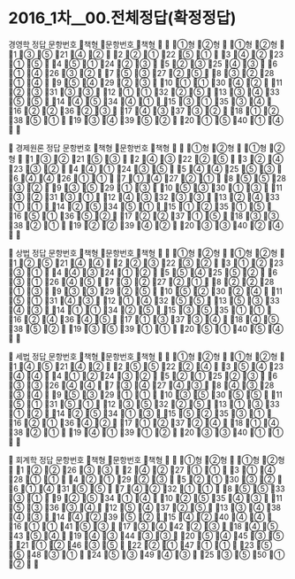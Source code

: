 # 2016_1차__00.전체정답(확정정답)

경영학 정답문항번호책형문항번호책형①형②형①형②형1③⑤21④②2②①22⑤①3④②23①⑤4⑤①24②③5②③25④③6①④26③②7⑤③27②⑤8③②28①④9⑤④29②③10①①30④②11②③31③③12①①32②⑤13③④33⑤⑤14④⑤34④①15③①35③④16②②36②③17④③37③②18①②38⑤①19③④39⑤②20①⑤40①④경제원론 정답문항번호책형문항번호책형①형②형①형②형1③②21⑤③2④③22②⑤3②④23③②4④①24③⑤5④④25⑤③6④④26①①7①④27②①8⑤⑤28③②9③⑤29①③10⑤③30①③11③②31③①12④③32③③13②④33①①14②⑤34⑤①15①②35①⑤16⑤①36⑤②17②②37①⑤18③③38②①19②②39④②20③③40②④ 상법 정답문항번호책형문항번호책형①형②형①형②형1②⑤21④④2②③22③②3①②23③①4④③24①②5⑤④25⑤②6③①26④⑤7③②27②①8②②28①③9③③29②⑤10⑤②30②④11⑤①31④③12①④32⑤⑤13⑤③33④③14①①34②⑤15③⑤35①①16②④36④⑤17①③37③④18④⑤38⑤②19③⑤39①①20⑤①40⑤④세법 정답문항번호책형문항번호책형①형②형①형②형1④⑤21④②2⑤⑤22②④3⑤④23④④4①②24③②5②①25②③6③③26④④7③④27④③8④③28③④9⑤③29①①10③⑤30⑤⑤11⑤①31⑤①12③⑤32②⑤13①③33①②14②⑤34①③15⑤②35③①16②①36④②17①②37②④18①④38②①19④①39①②20③③40①①회계학 정답문항번호책형문항번호책형①형②형①형②형1②②26③③2④②27①①3①④28①①4②①29②③5②①30③②6①④31⑤⑤7④②32①①8⑤⑤33③①9②⑤34①④10②⑤35④③11⑤③36③④12⑤④37②⑤13③④38④③14④②39⑤②15④②40④④16①①41⑤③17③④42②③18④⑤43⑤④19④③44③③20⑤④45③⑤21①②46③⑤22②①47①①23⑤⑤48③①24⑤③49④③25③⑤50①②